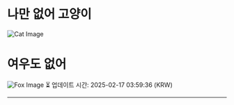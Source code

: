 
# 나만 없어 고양이

![Cat Image](https://cdn2.thecatapi.com/images/4gu.gif)

# 여우도 없어
![Fox Image](https://randomfox.ca/images/46.jpg)
⏳ 업데이트 시간: 2025-02-17 03:59:36 (KRW)

---
